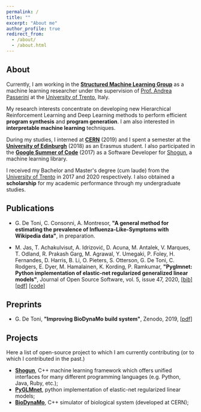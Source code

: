 ```yaml
---
permalink: /
title: ""
excerpt: "About me"
author_profile: true
redirect_from:
  - /about/
  - /about.html
---
```

## About

Currently, I am working in the **[Structured Machine Learning Group](http://sml.disi.unitn.it/)** as a machine learning researcher
under the supervision of [Prof. Andrea Passerini](http://disi.unitn.it/~passerini/) at
the [University of Trento](https://www.unitn.it), Italy.

My research interests concentrate on developing new Hierarchical Reinforcement Learning and Deep Learning methods to perform efficient **program synthesis** and **program generation**. I am also
interested in **interpretable machine learning** techniques.

During my studies, I interned at **[CERN](http://cern.ch)** (2019) and I spent a semester at the **[University of Edinburgh](https://www.ed.ac.uk/)** (2018) as an Erasmus student. I also participated in the **[Google Summer of Code](https://summerofcode.withgoogle.com/)** (2017) as a Software Developer for [Shogun](https://shogun.ml), a machine learning library.

I received my Bachelor and Master's degree (cum laude) from the [University of Trento](https://www.unitn.it) in 2017 and 2020 respectively. I also obtained a **scholarship** for my academic performance through my undergraduate studies.

## Publications

* G. De Toni, C. Consonni, A. Montresor,
**"A general method for estimating the prevalence of Influenza-Like-Symptoms with Wikipedia data"**, in preparation.

* M. Jas, T. Achakulvisut, A. Idrizović, D. Acuna, M. Antalek, V. Marques, T. Odland, R. Prakash Garg, M. Agrawal, Y. Umegaki, P. Foley, H. Fernandes, D. Harris, B. Li, O. Pieters, S. Otterson, G. De Toni, C. Rodgers, E. Dyer, M. Hamalainen, K. Kording, P. Ramkumar,
**"Pyglmnet: Python implementation of elastic-net regularized generalized linear models"**, Journal of Open Source Software, vol. 5, issue 47, 2020, [[bib]](./files/bib/pyglmnet.bib) [[pdf]](https://joss.theoj.org/papers/10.21105/joss.01959) [[code]](https://github.com/glm-tools/pyglmnet)

## Preprints

* G. De Toni, **"Improving BioDynaMo build system"**, Zenodo, 2019, [[pdf]](https://zenodo.org/record/3550754#.XqqdGXUzamE)

## Projects

Here a list of open-source project to which I am currently contributing
(or to which I contributed in the past.)

* **[Shogun](https://github.com/shogun-toolbox/shogun)**, C++ machine learning framework which offers unified interfaces for many different programming languages (e.g. Python, Java, Ruby, etc.);
* **[PyGLMnet](https://github.com/glm-tools/pyglmnet)**, python implementation of elastic-net regularized linear models;
* **[BioDynaMo](https://github.com/BioDynaMo/biodynamo)**, C++ simulator of biological system (developed at CERN);  
